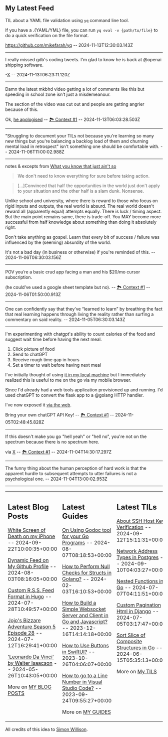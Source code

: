 ## My Latest Feed

<!-- feed starts -->
TIL about a YAML file validation using `yq` command line tool.

If you have a .{YAML/YML} file, you can run `yq eval -v {path/to/file}` to do a quick verification on the file format.

https://github.com/mikefarah/yq
  -- 2024-11-13T12:30:03.143Z

---

I really missed gdb's coding tweets. I'm glad to know he is back at @openai shipping software.

-[X](https://x.com/gdb/status/1856441156281753908)  -- 2024-11-13T06:23:11.120Z

---

Damn the latest mkbhd video getting a lot of comments like this but speeding in school zone isn’t just a misdemeanour.

The section of the video was cut out and people are getting angrier because of this.


Ok, [he apologised](https://x.com/MKBHD/status/1856456570420257166)
 -- [🏞️ Context #1](https://cpx.tnvmadhav.me/content/image/content-images/image_vUlElck.png) -- 2024-11-13T06:03:28.503Z

---

"Struggling to document your TILs not because you're learning so many new things but you're balancing a backlog load of them and churning mental load in retrospect" isn't something one should be comfortable with.  -- 2024-11-06T11:00:02.988Z

---

notes & excepts from [What you know that just ain't so](https://world.hey.com/dhh/what-you-know-that-just-ain-t-so-ab6f4bb1)

> We don't need to know everything for sure before taking action.

> [...]Convinced that half the opportunities in the world just don't apply to your situation and the other half is a slam dunk. Nonsense.

Unlike school and university, where there is reward to those who focus on rigid inputs and outputs, the real world is absurd. The real world doesn't reward all (apparently equal) attempts equally. There is luck / timing aspect. But the main point remains same, there is trade-off. You MAY become more successful from half knowledge about something than doing it absolutely right.

Don't take anything as gospel. Learn that every bit of success / failure was influenced by the (seeming) absurdity of the world.

It's not a bad day (in business or otherwise) if you're reminded of this.  -- 2024-11-06T06:30:03.156Z

---

POV you’re a basic crud app facing a man and his $20/mo cursor subscription.

(he could’ve used a google sheet template but no). -- [🏞️ Context #1](https://cpx.tnvmadhav.me/content/image/content-images/IMG_3856.jpeg) -- 2024-11-06T01:50:00.913Z

---

One can confidently say that they’ve “learned to learn” by breathing the fact that real learning happens through living the reality rather than surfing a commentary on said reality.  -- 2024-11-05T06:30:03.143Z

---

I'm experimenting with chatgpt's ability to count calories of the food and suggest wait time before having the next meal.

1. Click picture of food
2. Send to chatGPT
3. Receive rough time gap in hours
3. Set a timer to wait before having next meal

I've initially thought of using [it in my local machine](https://github.com/tnvmadhav/calorie-genie ) but I immediately realized this is useful to me on the go via my mobile browser.

Since I'd already had a web tools application provisioned up and running. I'd used chatGPT to convert the flask app to a @golang HTTP handler.

I've now exposed it [via the web](https://smolkit.com/calorie-genie/ ).

Bring your own chatGPT API Key! -- [🏞️ Context #1](https://cpx.tnvmadhav.me/content/image/content-images/image_9XMX4cn.png) -- 2024-11-05T02:48:45.828Z

---

If this doesn't make you go "hell yeah" or "hell no", you're not on the spectrum because there is no spectrum here.

via [X](https://twitter.com/twitter/status/1852821795415441825/) -- [🏞️ Context #1](https://cpx.tnvmadhav.me/content/image/content-images/image_O9VMWPl.png) -- 2024-11-04T14:30:17.297Z

---

The funny thing about the human perception of hard work is that the apparent hurdle to subsequent attempts to utter failures is not a psychological one.  -- 2024-11-04T13:00:02.953Z
<!-- feed ends -->


---


<table><tr><td valign="top" width="33%">

## Latest Blog Posts

<!-- blog starts -->
[White Screen of Death on my iPhone](https://tnvmadhav.me/blog/white-screen-of-death-on-my-iphone/) -- 2024-09-22T10:00:35+00:00

[Dynamic Feed on My Github Profile](https://tnvmadhav.me/blog/dynamic-feed-on-my-github-profile/) -- 2024-08-03T08:16:05+00:00

[Custom R.S.S. Feed Format in Hugo](https://tnvmadhav.me/blog/custom-rss-feed-format-in-hugo/) -- 2024-07-28T10:49:57+00:00

[Jojo's Bizzare Adventure Season 5 Episode 28](https://tnvmadhav.me/blog/jojos-bizzare-adventure-season-5-episode-28/) -- 2024-07-12T16:29:41+00:00

['Leonardo Da Vinci' by Walter Isaacson](https://tnvmadhav.me/blog/leonardo-da-vinci-by-walter-isaacson/) -- 2024-05-26T10:43:05+00:00

More on [MY BLOG POSTS](https://tnvmadhav.me/blog/)
<!-- blog ends -->

</td><td valign="top" width="34%">

## Latest Guides

<!-- guide starts -->
[On Using Godoc tool for your Go Programs](https://tnvmadhav.me/guides/on-using-godoc-tool/) -- 2024-08-07T08:18:53+00:00

[How to Perform Null Checks for Structs in Golang?](https://tnvmadhav.me/guides/how-to-perform-null-checks-for-structs-in-golang/) -- 2024-02-03T16:10:53+00:00

[How to Build a Simple Websocket Server and Client in Go and Javascript?](https://tnvmadhav.me/guides/how-to-build-a-simple-websocket-server-and-client-in-go/) -- 2023-12-16T14:14:18+00:00

[How to Use Buttons in SwiftUI?](https://tnvmadhav.me/guides/how-to-use-buttons-in-swiftui/) -- 2023-10-26T04:06:07+00:00

[How to go to a Line Number in Visual Studio Code?](https://tnvmadhav.me/guides/how-to-go-to-line-in-visual-studio-code/) -- 2023-09-24T09:55:27+00:00

More on [MY GUIDES](https://tnvmadhav.me/guides/)
<!-- guide ends -->

</td><td valign="top" width="33%">

## Latest TILs

<!-- til starts -->
[About SSH Host Key Verification](https://tnvmadhav.me/til/ssh-host-key-verification/) -- 2024-09-12T15:11:31+00:00

[Network Address Types in Postgres](https://tnvmadhav.me/til/network-address-types-in-postgres/) -- 2024-09-10T04:03:27+00:00

[Nested Functions in Go](https://tnvmadhav.me/til/nested-functions-in-go/) -- 2024-07-07T04:11:51+00:00

[Custom Pagination Html in Django](https://tnvmadhav.me/til/custom-pagination-html-in-django/) -- 2024-07-05T03:17:47+00:00

[Sort Slice of Composite Structures in Go](https://tnvmadhav.me/til/sort-slice-of-composite-structures-in-go/) -- 2024-06-15T05:35:13+00:00

More on [My TILS](https://tnvmadhav.me/til/)
<!-- til ends -->

</td></tr></table>


All credits of this idea to [Simon Willison](https://github.com/simonw/simonw/).